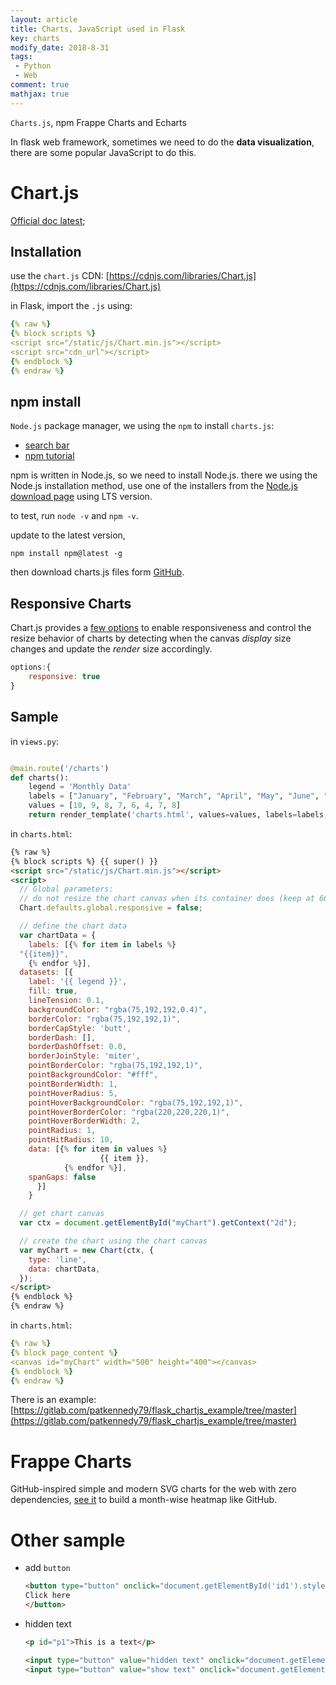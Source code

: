 ```yaml
---
layout: article
title: Charts, JavaScript used in Flask
key: charts
modify_date: 2018-8-31
tags:
 - Python
 - Web
comment: true
mathjax: true
---
```


`Charts.js`, npm Frappe Charts and Echarts

<!--more-->

In flask web framework, sometimes we need to do the **data visualization**, there are some popular JavaScript to do this.

# Chart.js

[Official doc latest](http://www.chartjs.org/docs/latest/);

## 	Installation

use the `chart.js` CDN: [https://cdnjs.com/libraries/Chart.js](https://cdnjs.com/libraries/Chart.js)

in Flask, import the `.js` using:

```yaml
{% raw %}
{% block scripts %}
<script src="/static/js/Chart.min.js"></script>
<script src="cdn_url"></script>
{% endblock %}
{% endraw %}
```

## npm install

`Node.js` package manager, we using the `npm` to install `charts.js`:

- [search bar](https://www.npmjs.com/)
- [npm tutorial](https://docs.npmjs.com/getting-started/what-is-npm)

npm is written in Node.js, so we need to install Node.js. there we using the Node.js installation method,  use one of the installers from the [Node.js download page](https://nodejs.org/en/download/) using LTS version.

to test, run `node -v` and `npm -v`.

update to the latest version, 

```shell
npm install npm@latest -g
```

then download charts.js files form [GitHub](https://github.com/chartjs/Chart.js/releases).

## Responsive Charts

Chart.js provides a [few options](http://www.chartjs.org/docs/latest/general/responsive.html#configuration-options) to enable responsiveness and control the resize behavior of charts by detecting when the canvas *display* size changes and update the *render* size accordingly.

````javascript
options:{
    responsive: true
}
````



## Sample

in `views.py`:

```python

@main.route('/charts')
def charts():
    legend = 'Monthly Data'
    labels = ["January", "February", "March", "April", "May", "June", "July", "August"]
    values = [10, 9, 8, 7, 6, 4, 7, 8]
    return render_template('charts.html', values=values, labels=labels, legend=legend)
```

in `charts.html`:

```html
{% raw %}
{% block scripts %} {{ super() }}
<script src="/static/js/Chart.min.js"></script>
<script>
  // Global parameters:
  // do not resize the chart canvas when its container does (keep at 600x400px)
  Chart.defaults.global.responsive = false;

  // define the chart data
  var chartData = {
    labels: [{% for item in labels %}
  "{{item}}",
    {% endfor %}],
  datasets: [{
    label: '{{ legend }}',
    fill: true,
    lineTension: 0.1,
    backgroundColor: "rgba(75,192,192,0.4)",
    borderColor: "rgba(75,192,192,1)",
    borderCapStyle: 'butt',
    borderDash: [],
    borderDashOffset: 0.0,
    borderJoinStyle: 'miter',
    pointBorderColor: "rgba(75,192,192,1)",
    pointBackgroundColor: "#fff",
    pointBorderWidth: 1,
    pointHoverRadius: 5,
    pointHoverBackgroundColor: "rgba(75,192,192,1)",
    pointHoverBorderColor: "rgba(220,220,220,1)",
    pointHoverBorderWidth: 2,
    pointRadius: 1,
    pointHitRadius: 10,
    data: [{% for item in values %}
                    {{ item }},
  			{% endfor %}],
    spanGaps: false
      }]
    }

  // get chart canvas
  var ctx = document.getElementById("myChart").getContext("2d");

  // create the chart using the chart canvas
  var myChart = new Chart(ctx, {
    type: 'line',
    data: chartData,
  });
</script>
{% endblock %}
{% endraw %}
```

in `charts.html`:

```yaml
{% raw %}
{% block page_content %}
<canvas id="myChart" width="500" height="400"></canvas>
{% endblock %} 
{% endraw %}
```

There is an example: [https://gitlab.com/patkennedy79/flask_chartjs_example/tree/master](https://gitlab.com/patkennedy79/flask_chartjs_example/tree/master)

# Frappe Charts

GitHub-inspired simple and modern SVG charts for the web with zero dependencies, [see it](https://frappe.io/charts) to build a month-wise heatmap like GitHub.

# Other sample

- add `button`

  ```html
  <button type="button" onclick="document.getElementById('id1').style.color='red'">
  Click here
  </button>
  ```

- hidden text

  ```html
  <p id="p1">This is a text</p>
  
  <input type="button" value="hidden text" onclick="document.getElementById('p1').style.visibility='hidden'" />
  <input type="button" value="show text" onclick="document.getElementById('p1').style.visibility='visible'" />
  ```
